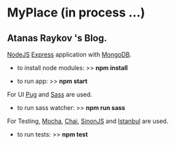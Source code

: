 # MyPlace (in process ...)
## Atanas Raykov 's Blog.

[NodeJS](https://nodejs.org/ "NodeJS") [Express](https://expressjs.com/ "Express") application with [MongoDB](https://www.mongodb.com/ "MongoDB").

- to install node modules: >> **npm install**

- to run app: >> **npm start**

For UI [Pug](https://pugjs.org/ "Pug") and [Sass](http://sass-lang.com/ "Sass") are used.

- to run sass watcher: >> **npm run sass**

For Testing, [Mocha](https://mochajs.org/ "Mocha"), [Chai](http://chaijs.com/ "Chai"), [SinonJS](http://sinonjs.org/ "SinonJS") and [Istanbul](https://www.npmjs.com/package/istanbul/ "Istanbul") are used.

- to run tests: >> **npm test**
